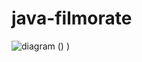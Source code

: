 # java-filmorate
![diagram](https://github.com/wisarduss/java-filmorate/assets/137425463/a1d09429-ddc8-4680-862f-30009031b589)
()
)



 
